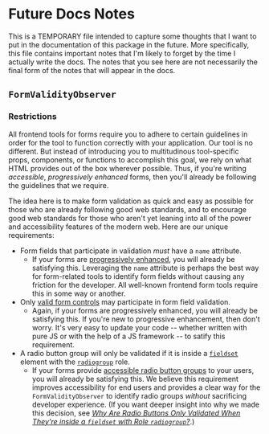 # Future Docs Notes

This is a TEMPORARY file intended to capture some thoughts that I want to put in the documentation of this package in the future. More specifically, this file contains important notes that I'm likely to forget by the time I actually write the docs. The notes that you see here are not necessarily the final form of the notes that will appear in the docs.

## `FormValidityObserver`

### Restrictions

All frontend tools for forms require you to adhere to certain guidelines in order for the tool to function correctly with your application. Our tool is no different. But instead of introducing you to multitudinous tool-specific props, components, or functions to accomplish this goal, we rely on what HTML provides out of the box wherever possible. Thus, if you're writing _accessible_, _progressively enhanced_ forms, then you'll already be following the guidelines that we require.

The idea here is to make form validation as quick and easy as possible for those who are already following good web standards, and to encourage good web standards for those who aren't yet leaning into all of the power and accessibility features of the modern web. Here are our unique requirements:

- Form fields that participate in validation _must_ have a `name` attribute.
  - If your forms are [progressively enhanced](https://learn.svelte.dev/tutorial/progressive-enhancement), you will already be satisfying this. Leveraging the `name` attribute is perhaps the best way for form-related tools to identify form fields without causing any friction for the developer. All well-known frontend form tools require this in some way or another.
- Only [valid form controls](https://developer.mozilla.org/en-US/docs/Web/API/HTMLFormElement/elements) may participate in form field validation.
  - Again, if your forms are progressively enhanced, you will already be satisfying this. If you're new to progressive enhancement, then don't worry. It's very easy to update your code -- whether written with pure JS or with the help of a JS framework -- to satify this requirement.
- A radio button group will only be validated if it is inside a [`fieldset`](https://developer.mozilla.org/en-US/docs/Web/HTML/Element/fieldset) element with the [`radiogroup`](https://developer.mozilla.org/en-US/docs/Web/Accessibility/ARIA/Roles/radiogroup_role) role.
  - If your forms provide [accessible radio button groups](https://www.w3.org/WAI/tutorials/forms/grouping/#radio-buttons) to your users, you will already be satisfying this. We believe this requirement improves accessibility for end users and provides a clear way for the `FormValidityObserver` to identify radio groups _without_ sacrificing developer experience. (If you want deeper insight into why we made this decision, see [_Why Are Radio Buttons Only Validated When They're inside a `fieldset` with Role `radiogroup`?_](./docs/extras/development-notes.md#why-are-radio-buttons-only-validated-when-theyre-inside-a-fieldset-with-role-radiogroup-formvalidityobserver).)
